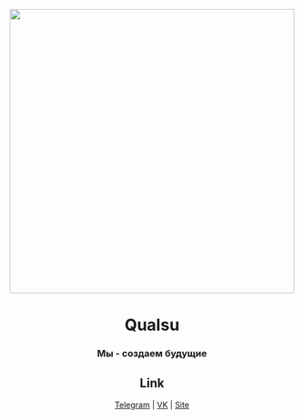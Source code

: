 <p align="center">
    <img src="https://qual.su/img/full.png" style="width: 500px"/>
</p>

<h1 align="center">
	Qualsu
</h1>

<h3 align="center">
	Мы - создаем будущие
</h3>

<h2 align="center">Link</h2>

<div align="center">

[Telegram](https://t.me/qualsu)
|
[VK](https://vk.com/qual_su)
|
[Site](https://qual.su)

</div>


